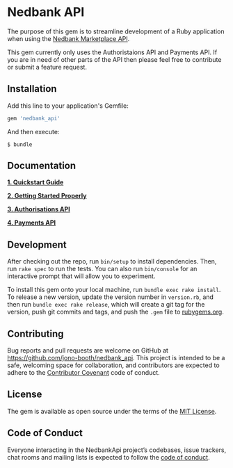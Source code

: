 # Nedbank API

The purpose of this gem is to streamline development of a Ruby application when using the [Nedbank Marketplace API](https://apim.nedbank.co.za/static/docs).

This gem currently only uses the Authoristaions API and Payments API. If you are in need of other parts of the API then please feel free to contribute or submit a feature request.

## Installation

Add this line to your application's Gemfile:

```ruby
gem 'nedbank_api'
```

And then execute:

    $ bundle

## Documentation

**[1. Quickstart Guide](https://github.com/jono-booth/nedbank_api/wiki)**

**[2. Getting Started Properly](https://github.com/jono-booth/nedbank_api/wiki/Getting-Started)**

**[3. Authorisations API](https://github.com/jono-booth/nedbank_api/wiki/Authorisations-API)**

**[4. Payments API](https://github.com/jono-booth/nedbank_api/wiki/Payments-API)**


## Development

After checking out the repo, run `bin/setup` to install dependencies. Then, run `rake spec` to run the tests. You can also run `bin/console` for an interactive prompt that will allow you to experiment.

To install this gem onto your local machine, run `bundle exec rake install`. To release a new version, update the version number in `version.rb`, and then run `bundle exec rake release`, which will create a git tag for the version, push git commits and tags, and push the `.gem` file to [rubygems.org](https://rubygems.org).

## Contributing

Bug reports and pull requests are welcome on GitHub at https://github.com/jono-booth/nedbank_api. This project is intended to be a safe, welcoming space for collaboration, and contributors are expected to adhere to the [Contributor Covenant](http://contributor-covenant.org) code of conduct.

## License

The gem is available as open source under the terms of the [MIT License](https://opensource.org/licenses/MIT).

## Code of Conduct

Everyone interacting in the NedbankApi project’s codebases, issue trackers, chat rooms and mailing lists is expected to follow the [code of conduct](https://github.com/jono-booth/nedbank_api/blob/master/CODE_OF_CONDUCT.md).
